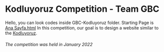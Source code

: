 # Kodluyoruz Competition - Team GBC
Hello, you can look codes inside GBC-Kodluyoruz folder. Starting Page is [Ana Sayfa.html](https://github.com/mymermer/GBC-Kodluyoruz/blob/main/GBC-Kodluyoruz/Ana%20Sayfa.html "Home Page")
In this competition, our goal is to design a website similar to the  [Kodluyoruz](https://www.kodluyoruz.org/ "Kodluyoruz Home Page").
###### _The competition was held in January 2022_
